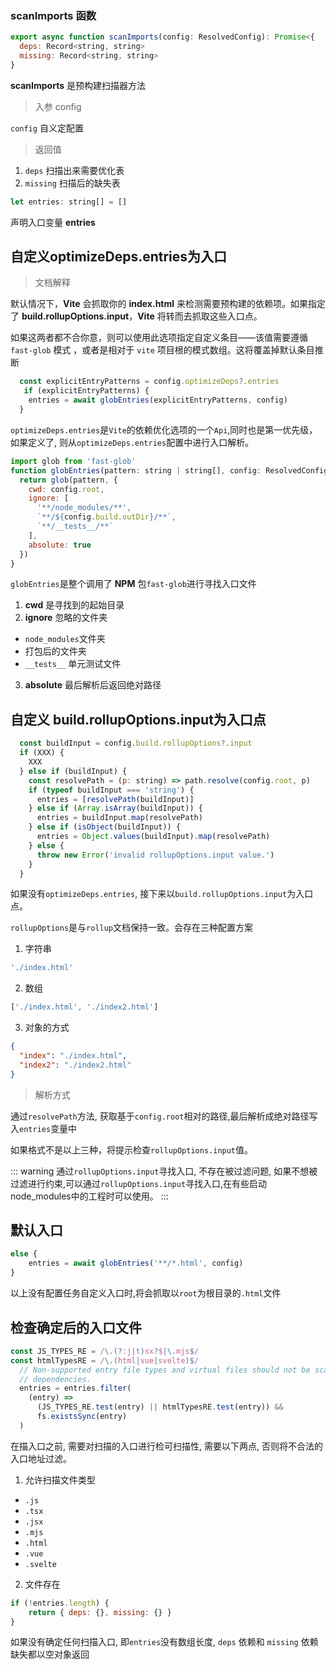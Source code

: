### scanImports 函数
```js
export async function scanImports(config: ResolvedConfig): Promise<{
  deps: Record<string, string>
  missing: Record<string, string>
}
```

**scanImports** 是预构建扫描器方法

> 入参 config

`config` 自义定配置

> 返回值
1. `deps` 扫描出来需要优化表
2. `missing` 扫描后的缺失表


```js
let entries: string[] = []
```

声明入口变量 **entries**

## 自定义optimizeDeps.entries为入口


> 文档解释

默认情况下，**Vite** 会抓取你的 **index.html** 来检测需要预构建的依赖项。如果指定了 **build.rollupOptions.input**，**Vite** 将转而去抓取这些入口点。

如果这两者都不合你意，则可以使用此选项指定自定义条目——该值需要遵循 `fast-glob` 模式 ，或者是相对于 `vite` 项目根的模式数组。这将覆盖掉默认条目推断

```js
  const explicitEntryPatterns = config.optimizeDeps?.entries
   if (explicitEntryPatterns) {
    entries = await globEntries(explicitEntryPatterns, config)
  }
```

`optimizeDeps.entries`是`Vite`的依赖优化选项的一个`Api`,同时也是第一优先级，如果定义了, 则从`optimizeDeps.entries`配置中进行入口解析。


```js
import glob from 'fast-glob'
function globEntries(pattern: string | string[], config: ResolvedConfig) {
  return glob(pattern, {
    cwd: config.root,
    ignore: [
      '**/node_modules/**',
      `**/${config.build.outDir}/**`,
      `**/__tests__/**`
    ],
    absolute: true
  })
}
```

`globEntries`是整个调用了 **NPM** 包`fast-glob`进行寻找入口文件

1. **cwd** 是寻找到的起始目录
2. **ignore** 忽略的文件夹
 * `node_modules`文件夹
 * 打包后的文件夹
 * `__tests__` 单元测试文件
3. **absolute** 最后解析后返回绝对路径


## 自定义 build.rollupOptions.input为入口点

```js
  const buildInput = config.build.rollupOptions?.input
  if (XXX) {
    XXX
  } else if (buildInput) {
    const resolvePath = (p: string) => path.resolve(config.root, p)
    if (typeof buildInput === 'string') {
      entries = [resolvePath(buildInput)]
    } else if (Array.isArray(buildInput)) {
      entries = buildInput.map(resolvePath)
    } else if (isObject(buildInput)) {
      entries = Object.values(buildInput).map(resolvePath)
    } else {
      throw new Error('invalid rollupOptions.input value.')
    }
  }
```
如果没有`optimizeDeps.entries`, 接下来以`build.rollupOptions.input`为入口点。

`rollupOptions`是与`rollup`文档保持一致。会存在三种配置方案

1. 字符串
```js
'./index.html'
```
2. 数组
```js
['./index.html', './index2.html']
```
3. 对象的方式
```json
{
  "index": "./index.html",
  "index2": "./index2.html"
}
```

> 解析方式

通过`resolvePath`方法, 获取基于`config.root`相对的路径,最后解析成绝对路径写入`entries`变量中

如果格式不是以上三种，将提示检查`rollupOptions.input`值。

::: warning
通过`rollupOptions.input`寻找入口, 不存在被过滤问题, 如果不想被过滤进行约束,可以通过`rollupOptions.input`寻找入口,在有些启动node_modules中的工程时可以使用。
:::

## 默认入口

```js
else {
    entries = await globEntries('**/*.html', config)
}
```

以上没有配置任务自定义入口时,将会抓取以`root`为根目录的`.html`文件


## 检查确定后的入口文件

```js
const JS_TYPES_RE = /\.(?:j|t)sx?$|\.mjs$/
const htmlTypesRE = /\.(html|vue|svelte)$/
  // Non-supported entry file types and virtual files should not be scanned for
  // dependencies.
  entries = entries.filter(
    (entry) =>
      (JS_TYPES_RE.test(entry) || htmlTypesRE.test(entry)) &&
      fs.existsSync(entry)
  )
```

在描入口之前, 需要对扫描的入口进行检可扫描性, 需要以下两点, 否则将不合法的入口地址过滤。

1. 允许扫描文件类型
  * `.js`
  * `.tsx`
  * `.jsx`
  * `.mjs`
  * `.html`
  * `.vue`
  * `.svelte`

2. 文件存在

```js
if (!entries.length) {
    return { deps: {}, missing: {} }
}
```

如果没有确定任何扫描入口, 即`entries`没有数组长度, `deps` 依赖和 `missing` 依赖缺失都以空对象返回


